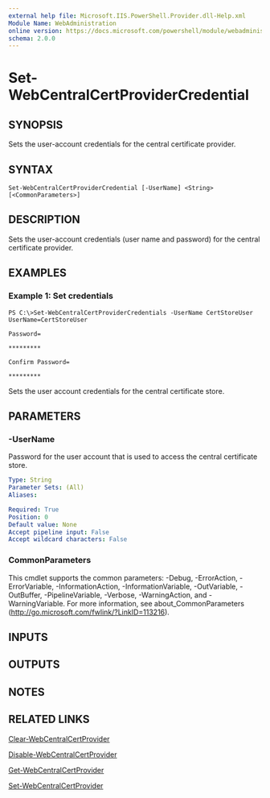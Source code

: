 ```yaml
---
external help file: Microsoft.IIS.PowerShell.Provider.dll-Help.xml
Module Name: WebAdministration
online version: https://docs.microsoft.com/powershell/module/webadministration/set-webcentralcertprovidercredential?view=windowsserver2012-ps&wt.mc_id=ps-gethelp
schema: 2.0.0
---
```


# Set-WebCentralCertProviderCredential

## SYNOPSIS
Sets the user-account credentials for the central certificate provider.

## SYNTAX

```
Set-WebCentralCertProviderCredential [-UserName] <String> [<CommonParameters>]
```

## DESCRIPTION
Sets the user-account credentials (user name and password) for the central certificate provider.

## EXAMPLES

### Example 1: Set credentials
```
PS C:\>Set-WebCentralCertProviderCredentials -UserName CertStoreUser
UserName=CertStoreUser

Password=

*********

Confirm Password=

*********
```

Sets the user account credentials for the central certificate store.

## PARAMETERS

### -UserName
Password for the user account that is used to access the central certificate store.

```yaml
Type: String
Parameter Sets: (All)
Aliases: 

Required: True
Position: 0
Default value: None
Accept pipeline input: False
Accept wildcard characters: False
```

### CommonParameters
This cmdlet supports the common parameters: -Debug, -ErrorAction, -ErrorVariable, -InformationAction, -InformationVariable, -OutVariable, -OutBuffer, -PipelineVariable, -Verbose, -WarningAction, and -WarningVariable. For more information, see about_CommonParameters (http://go.microsoft.com/fwlink/?LinkID=113216).

## INPUTS

## OUTPUTS

## NOTES

## RELATED LINKS

[Clear-WebCentralCertProvider](./Clear-WebCentralCertProvider.md)

[Disable-WebCentralCertProvider](./Disable-WebCentralCertProvider.md)

[Get-WebCentralCertProvider](./Get-WebCentralCertProvider.md)

[Set-WebCentralCertProvider](./Set-WebCentralCertProvider.md)

